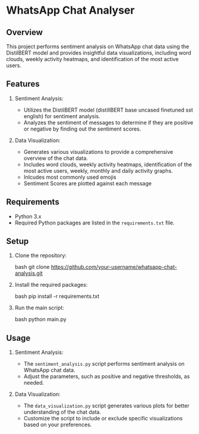 # WhatsApp Chat Analyser

## Overview

This project performs sentiment analysis on WhatsApp chat data using the DistilBERT model and provides insightful data visualizations, including word clouds, weekly activity heatmaps, and identification of the most active users.

## Features

1. Sentiment Analysis:
   - Utilizes the DistilBERT model (distillBERT base uncased finetuned sst english) for sentiment analysis.
   - Analyzes the sentiment of messages to determine if they are positive or negative by finding out the sentiment scores.

2. Data Visualization:
   - Generates various visualizations to provide a comprehensive overview of the chat data.
   - Includes word clouds, weekly activity heatmaps, identification of the most active users, weekly, monthly and daily activity graphs.
   - Inlcudes most commonly used emojis
   - Sentiment Scores are plotted against each message

## Requirements

- Python 3.x
- Required Python packages are listed in the `requirements.txt` file.

## Setup

1. Clone the repository:

    bash
    git clone https://github.com/your-username/whatsapp-chat-analysis.git

2. Install the required packages:

    bash
    pip install -r requirements.txt

3. Run the main script:

    bash
    python main.py

## Usage

1. Sentiment Analysis:
   - The `sentiment_analysis.py` script performs sentiment analysis on WhatsApp chat data.
   - Adjust the parameters, such as positive and negative thresholds, as needed.

2. Data Visualization:
   - The `data_visualization.py` script generates various plots for better understanding of the chat data.
   - Customize the script to include or exclude specific visualizations based on your preferences.
